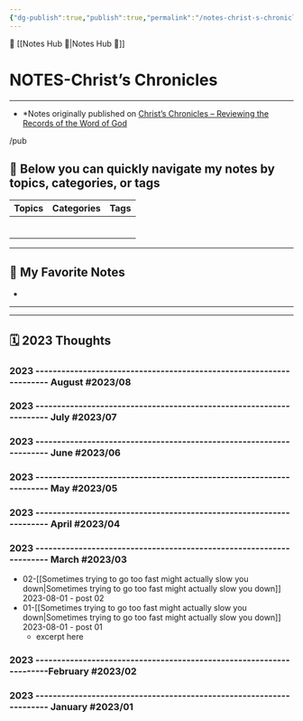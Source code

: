 ```yaml
---
{"dg-publish":true,"publish":true,"permalink":"/notes-christ-s-chronicles/","dgPassFrontmatter":true,"created":"","updated":""}
---
```



🔺 [[Notes Hub 📝\|Notes Hub 📝]]

# NOTES-Christ’s Chronicles
---
* *Notes originally published on [Christ’s Chronicles – Reviewing the Records of the Word of God](https://christschronicles.com/)

/pub
## 🧭 Below you can quickly navigate my notes by topics, categories, or tags 

| Topics                                                 | Categories                   | Tags               |
|:-------------------------------------------------------|:-----------------------------|:-------------------|
|                  |    |         |
|                                                        |                              |           |
|   <div><br></div>                                      |                              |                    |  

---


## 🥰 My Favorite Notes
- 


---









---

## 🗓 2023 Thoughts






###  2023 -------------------------------------------------------------------- August #2023/08

###  2023 -------------------------------------------------------------------- July #2023/07 

###  2023 -------------------------------------------------------------------- June #2023/06

###  2023 -------------------------------------------------------------------- May #2023/05

###  2023 -------------------------------------------------------------------- April #2023/04

###  2023 -------------------------------------------------------------------- March #2023/03 

  - 02-[[Sometimes trying to go too fast might actually slow you down\|Sometimes trying to go too fast might actually slow you down]] 2023-08-01 - post 02
 - 01-[[Sometimes trying to go too fast might actually slow you down\|Sometimes trying to go too fast might actually slow you down]] 2023-08-01 - post 01 
	- excerpt here 


###  2023 --------------------------------------------------------------------February #2023/02

###  2023 -------------------------------------------------------------------- January #2023/01












